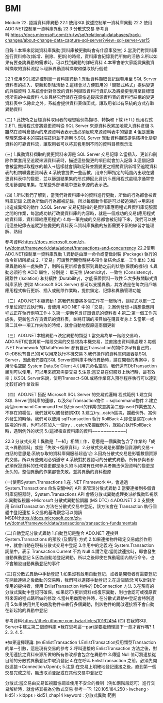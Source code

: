 # BMI

Module 22. 認識資料庫異動
22.1	使用SQL敘述控制單一資料庫異動
22.2	使用ADO.NET控制單一資料庫異動
22.3	分散式交易
參考資料:https://docs.microsoft.com/zh-tw/sql/relational-databases/track-changes/about-change-data-capture-sql-server?view=sql-server-ver15

目錄
1.本章來認識資料庫異動(資料庫被更動時會有什麼事發生)
2.當我們對資料庫進行資料修改(新增、刪除、更新)的時候，資料庫會紀錄我們所做的活動
3.所以如果有要查詢異動的需求時，可以找到異動的詳細資料
4.本章會帶大家認識異動資料擷取的資料流程
5.理解異動資料擷取和傑取執行個體

22.1	使用SQL敘述控制單一資料庫異動
1.異動資料擷取會記錄套用至 SQL Server 資料表的插入、更新和刪除活動
2.這樣會以方便取用的「關聯式格式」提供變更的詳細資料
3.系統會針對修改的資料列擷取資料行資訊以及將變更套用至目標環境所需的中繼資料
4.並且將它們儲存在鏡像追蹤來源資料表的資料行結構的變更資料表中
5.除此之外，系統會提供資料表值函式，讓取用者以有系統的方式存取異動資料

(二)
1.此技術之目標資料取用者的理想範例為擷取、轉換和下載 (ETL) 應用程式
2.ETL 應用程式會將變更資料從 SQL Server 來源資料表累加地載入資料倉儲
3.雖然在資料倉儲內的來源資料表表示法必須反映來源資料表中的變更
4.但是重新整理來源複本的端對端技術並不適用
5.SQL Server 異動資料擷取提供結構化變更資料的可靠資料流，讓取用者可以將其套用到不同的資料目標表示法

(三)
1.異動資料擷取的變更資料來源是 SQL Server 交易記錄
2.當插入、更新和刪除作業套用至追蹤來源資料表時，描述這些變更的項目就會加入記錄
3.這個記錄會被當做擷取程序的輸入→這樣就會讀取記錄並將變更之相關資訊新增至追蹤資料表的相關聯變更資料表
4.系統會提供一些函數，用來列舉指定的範圍內出現在變更資料表中的變更，並以篩選結果集的形式傳回此資訊
5.應用程式處理序通常會使用篩選結果集，在某些外部環境中更新來源的表示法。

(四)
1.所以我們了解到，當我們對資料庫中的資料進行更動，所做的行為都會被資料庫記錄
2.因為所做的行為都被記錄，所以每個動作都是可以被追溯的→用來找出造成異常的動作
3.SQL Server 交易紀錄指的是資料庫應用程式與資料庫伺服器之間的作業，每當成功執行改變資料庫的內容時，就是一個成功的交易(應用程式給資料庫，資料庫給應用程式)
4.每一筆完成的交易都會被記錄下來，我們可以使用這些紀錄去追蹤那些變更的資料表
5.資料庫異動的技術需要不斷的練習才能理解、熟用

參考資料:https://docs.microsoft.com/zh-tw/dotnet/framework/data/adonet/transactions-and-concurrency
22.2使用ADO.NET控制單一資料庫異動
1.異動是由單一命令或當做封裝 (Package) 執行的命令群組所組成
2.「交易」可讓我們開發時將多項作業結合成單一工作單位
3.如果異動的某一處失敗了，則所有更新都會復原到異動之前的狀態(保護的機制)
4.異動必須符合 ACID 屬性，分別是： 單元性 (Atomicity)、一致性 (Consistency)、隔離性 (Isolation) 和持續性 (Durability)，才能保證資料一致性
5.大多數關聯式資料庫系統 (例如 Microsoft SQL Server) 都可以支援異動，其方法是在每次用戶端應用程式執行更新、插入或刪除作業時，提供鎖定、記錄和異動管理功能

（二）ADO.NET本機異動
1.當我們想要將多個工作在一起執行，讓程式以單一工作單位的形式執行時，會使用 ADO.NET 中的「交易」
2.案例發想→請想像應用程式正在執行兩項工作↓
3.第一:更新包含訂單資訊的資料表
4.第二:第一個工作完成後，更新包含存貨資訊的資料表，並將訂購的項目加在購買者身上
5.當第一或第二其中一項工作失敗的時候，就會自動地復原這兩個更新

（三）ADO.NET本機異動→決定異動的類型
1.當交易為單一階段交易時，ADO.NET就會將單一階段交易的交易視為本機交易，並直接由資料庫處理
2.每個 .NET Framework 的DataProvider 都有自己Transaction的物件(Sql有自己的，OleDB也有自己的)可以用來執行本機交易
3.我們操作的資料庫伺服器是SQL Server，因此我們要在SQL Server資料庫中執行異動時，請在開發的專案中，引用命名空間 System.Data.SqlClient
4.引用完命名空間，我們還有DbTransaction類別可以使用，可以用來撰寫需要交易
5.注意:當交易在伺服器上執行時，最有效率；以SQL Server來說，使用Transact-SQL或將作業寫入預存程序執行可以達到比較好的作業效率

（四）ADO.NET 搭配 Microsoft SQL Server 的交易式邏輯 程式範例
1.建立與SQL Server資料庫的連線，以及SqlTransaction物件 + sqlcommand物件
2.建立兩個command.CommandText執行insert的作業(故意將第二個insert作業去加入不存在的欄位，我們就可以觸發錯誤XD)
3.建立try...catch區塊，攔截例外，當例外發生的時候，我們可以使用 sqlTransaction 執行 RollBack
4.即使是寫在catch區塊的作業，也可以在加入一個try ... catch來攔截例外，就擔心執行RollBack時，遇到例外的狀況
5.(這裡檢查資料庫的資料~~~~~~~~~~~~)

22.3	分散式交易
1.異動是「一組」相關工作，意思是一個異動包含了作業的「成功→異動資料」或是「失敗→復原資料」
2.分散式交易是影響數個資源的交易→白話的意思是:系統存取的資料庫伺服器超過1台
3.因為分散式交易是影響數個資源的交易，所以有些規則必須遵守
4.系統對於要認可的分散式異動，所有參與者都必須保證資料的任何變更都是永久的
5.如果有任何參與者無法保證資料的變更是永久的，整個異動的作業都會失敗，並將異動的資料復原

(一)使用System.Transactions
1.在 .NET Framework 中，會透過 System.Transactions 命名空間中的 API 來管理分散式異動
2.當要連接到多個資料庫伺服器時，System.Transactions API 會將分散式異動處理委派給異動監視器
3.異動監視器→Microsoft 分散式異動協調器 (MS DTC)
4.ADO.NET 2.0 支援使用 EnlistTransaction 方法在分散式交易中登記，該方法會在 Transaction 執行個體中登記連接
5.交易的基礎觀念可以閱讀 MSDN:https://docs.microsoft.com/zh-tw/dotnet/framework/data/transactions/transaction-fundamentals

(二)自動登記分散式異動
1.自動登記是整合 ADO.NET 連接與 System.Transactions 的預設 (及慣用) 方式
2.如果連接物件確定交易處於作用中，就會自動在現有分散式交易中登記
3.作用中的定義:在 System.Transaction 詞彙中，表示 Transaction.Current 不為 Null
4.請注意:當開啟連接時，即會發生自動異動登記
5.因為自動地登記異動，所以之後即使在異動範圍內執行命令，也不會觸發自動異動登記的事件

(三)在分散式異動中手動登記
1.如果沒有啟用自動登記，或者是開發者有需要登記在開啟連線之後啟動的交易時，我們可以選擇手動登記
2.在這個情況:可以針對所使用的提供者，使用 EnlistTransaction 物件的 DbConnection 方法
3.在現有的分散式異動中登記可確保，如果認可(更新資料)或復原異動，則也會認可或復原資料來源的程式碼所做的修改
4.當共用商務物件時，在分散式異動中登記會特別適用
5.如果使用共用的商務物件來執行多個異動，則該物件的開啟連接將不會自動在新起始的異動中登記

參考資料:https://ithelp.ithome.com.tw/articles/10162454
(四) 在我的SQL Server中建立第二個資料庫
※我在思考這一part是要繼續理論下一章才實作嗎?
1.
2.
3.
4.
5.

※如果選擇理論:
(四)EnlistTransaction
1.EnlistTransaction採用類型Transaction的單一引數，這是現有交易的參考
2.呼叫連接的 EnlistTransaction 方法之後，對使用連接之資料來源所做的所有修改都會包含在異動中
3.傳遞 Null 值可將連接從目前的分散式異動登記中取消登記
4.在在呼叫 EnlistTransaction 之前，必須先開啟連接→Connection.Open();
5.注意:在交易上明確地登記連接之後，直到第一個交易完成之前，無法取消登記或在其他交易中登記它


分散式:當交易由交易監視器協調並使用不安全的機制（例如兩階段認可）進行交易解析時，就會將其視為分散式交易
參考一下:
120.105.184.250 › lwcheng › kid51 › kidpps › kid51_chap14
keyword : 分散式異動 範例
